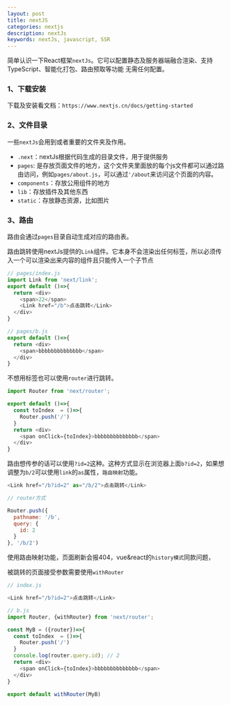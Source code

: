 ```yaml
---
layout: post
title: nextJS
categories: nextjs
description: nextJs
keywords: nextJs, javascript, SSR
---
```


简单认识一下React框架`nextJs`。它可以配置静态及服务器端融合渲染、支持 TypeScript、智能化打包、路由预取等功能 无需任何配置。

### 1、下载安装

下载及安装看文档：`https://www.nextjs.cn/docs/getting-started`


### 2、文件目录

一些`nextJs`会用到或者重要的文件夹及作用。

- `.next`：nextJs根据代码生成的目录文件，用于提供服务
- `pages`: 是存放页面文件的地方，这个文件夹里面放的每个js文件都可以通过路由访问，例如`pages/about.js`，可以通过`'/about`来访问这个页面的内容。
- `components`：存放公用组件的地方
- `lib`：存放插件及其他东西
- `static`：存放静态资源，比如图片


### 3、路由

路由会通过`pages`目录自动生成对应的路由表。

路由跳转使用nextJs提供的`Link`组件。它本身不会渲染出任何标签，所以必须传入一个可以渲染出来内容的组件且只能传入一个子节点

```js
// pages/index.js
import Link from 'next/link';
export default ()=>{
  return <div>
    <span>22</span>
    <Link href="/b">点击跳转</Link>
  </div>
}

// pages/b.js
export default ()=>{
  return <div>
    <span>bbbbbbbbbbbbbb</span>
  </div>
}
```

不想用标签也可以使用`router`进行跳转。

```js
import Router from 'next/router';

export default ()=>{
  const toIndex  = ()=>{
    Router.push('/')
  }
  return <div>
    <span onClick={toIndex}>bbbbbbbbbbbbbb</span>
  </div>
}
```

路由想传参的话可以使用`?id=2`这种。这种方式显示在浏览器上面`b?id=2`，如果想调整为`b/2`可以使用`link`的`as`属性，`路由映射`功能。

```js
<Link href="/b?id=2" as="/b/2">点击跳转</Link>

// router方式

Router.push({
  pathname: '/b',
  query: {
    id: 2
  }
}, '/b/2')
```

使用路由映射功能，页面刷新会报404，vue&react的`history模式`同款问题，

被跳转的页面接受参数需要使用`withRouter`

```js
// index.js

<Link href="/b?id=2">点击跳转</Link>

// b.js
import Router, {withRouter} from 'next/router';

const MyB = ({router})=>{
  const toIndex  = ()=>{
    Router.push('/')
  }
  console.log(router.query.id); // 2
  return <div>
    <span onClick={toIndex}>bbbbbbbbbbbbbb</span>
  </div>
}

export default withRouter(MyB)

```
